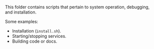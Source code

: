 This folder contains scripts that pertain to system operation, debugging, and installation.

Some examples:
- Installation (`install.sh`).
- Starting/stopping services.
- Building code or docs.